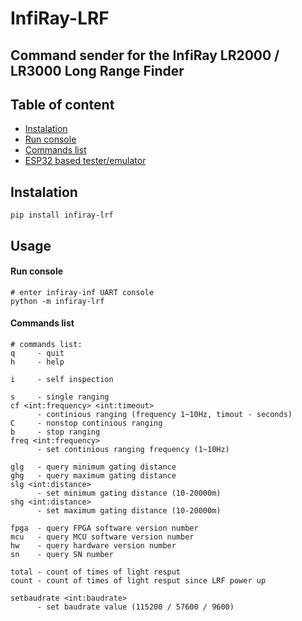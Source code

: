 # InfiRay-LRF
## Command sender for the InfiRay LR2000 / LR3000 Long Range Finder

## Table of content
* [Instalation](#instalation)
* [Run console](#run-console)
* [Commands list](#commands-list)
* [ESP32 based tester/emulator](esp32/install.md)


## Instalation

```shell
pip install infiray-lrf
```

## Usage

#### Run console
```shell
# enter infiray-inf UART console
python -m infiray-lrf
```

#### Commands list
```shell
# commands list:
q     - quit
h     - help

i     - self inspection

s     - single ranging
cf <int:frequency> <int:timeout> 
      - continious ranging (frequency 1~10Hz, timout - seconds)
C     - nonstop continious ranging
b     - stop ranging
freq <int:frequency>
      - set continious ranging frequency (1~10Hz)
      
glg   - query minimum gating distance
ghg   - query maximum gating distance
slg <int:distance>
      - set minimum gating distance (10-20000m)
shg <int:distance>
      - set maximum gating distance (10-20000m)

fpga  - query FPGA software version number
mcu   - query MCU software version number
hw    - query hardware version number
sn    - query SN number

total - count of times of light resput
count - count of times of light resput since LRF power up

setbaudrate <int:baudrate>
      - set baudrate value (115200 / 57600 / 9600)
```
